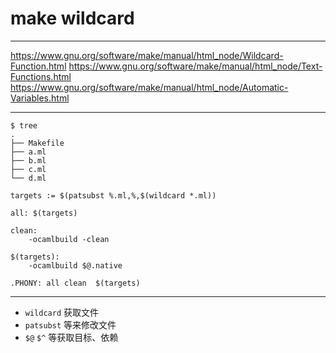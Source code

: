 # make wildcard

---

https://www.gnu.org/software/make/manual/html_node/Wildcard-Function.html
https://www.gnu.org/software/make/manual/html_node/Text-Functions.html
https://www.gnu.org/software/make/manual/html_node/Automatic-Variables.html

---

```
$ tree
.
├── Makefile
├── a.ml
├── b.ml
├── c.ml
└── d.ml
```

```make
targets := $(patsubst %.ml,%,$(wildcard *.ml))

all: $(targets)

clean:
	-ocamlbuild -clean

$(targets):
	-ocamlbuild $@.native

.PHONY: all clean  $(targets)
```

---

- `wildcard` 获取文件
- `patsubst` 等来修改文件
- `$@` `$^` 等获取目标、依赖
